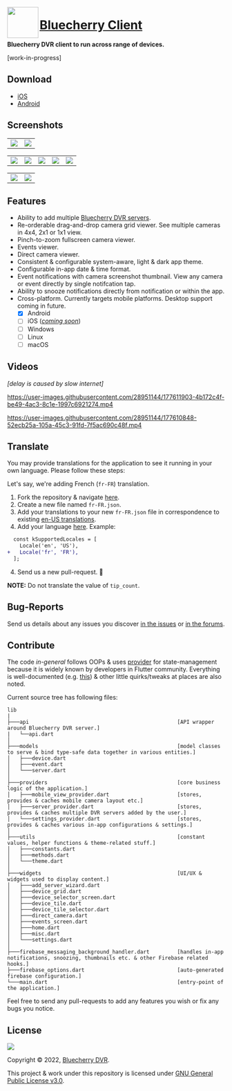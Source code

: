 <img align="left" src="https://avatars.githubusercontent.com/u/618428?s=200&v=4" width="72" height="72"></img>

<h1 align="left"><a href="https://www.bluecherrydvr.com/">Bluecherry Client</a></h1>

**Bluecherry DVR client to run across range of devices.**

[work-in-progress]

## Download

<!-- TODO: Add links. -->

- [iOS](#)
- [Android](#)

## Screenshots

<table>
  <tr>
    <td>
      <img src="https://user-images.githubusercontent.com/28951144/177609508-3af6c12b-4579-4c05-813b-6607973ab665.jpg"></img>
    </td>
    <td>
      <img src="https://user-images.githubusercontent.com/28951144/177609575-fde660f3-ab03-4d8a-bfd7-a97542e4ed8c.jpg"></img>
    </td>
  </tr>
</table>
<table>
  <tr>
    <td>
      <img src="https://user-images.githubusercontent.com/28951144/177609733-07d7fdd2-24bb-4977-98b4-8d04d4425950.jpg"></img>
    </td>
    <td>
      <img src="https://user-images.githubusercontent.com/28951144/177609754-0f993bd7-bf11-43ba-8d88-5c25cf6c4a01.jpg"></img>
    </td>
    <td>
      <img src="https://user-images.githubusercontent.com/28951144/177609742-57d93982-8b85-4ea8-b172-9f131a701459.jpg"></img>
    </td>
    <td>
      <img src="https://user-images.githubusercontent.com/28951144/177610286-43e8b910-a44c-40f8-a773-4f7752fa360d.jpg"></img>
    </td>
    <td>
      <img src="https://user-images.githubusercontent.com/28951144/177610405-7b528cb2-e24d-4fda-85c9-b68cfd2bb0cc.jpg"></img>
    </td>
  </tr>
</table>
<table>
  <tr>
    <td>
      <img src="https://user-images.githubusercontent.com/28951144/177611699-21f16db0-04a6-4fd4-a1d9-e961dce3f40e.jpg"></img>
    </td>
    <td>
      <img src="https://user-images.githubusercontent.com/28951144/177611704-0c79353e-f8fe-43b5-b63d-188d25325df2.jpg"></img>
    </td>
  </tr>
</table>

## Features

- Ability to add multiple [Bluecherry DVR servers](https://www.bluecherrydvr.com/downloads/).
- Re-orderable drag-and-drop camera grid viewer. See multiple cameras in 4x4, 2x1 or 1x1 view.
- Pinch-to-zoom fullscreen camera viewer.
- Events viewer.
- Direct camera viewer.
- Consistent & configurable system-aware, light & dark app theme.
- Configurable in-app date & time format.
- Event notifications with camera screenshot thumbnail. View any camera or event directly by single notifcation tap.
- Ability to snooze notifications directly from notification or within the app.
- Cross-platform. Currently targets mobile platforms. Desktop support coming in future.
  - [x] Android
  - [ ] iOS ([_coming soon_](https://github.com/bluecherrydvr/unity/issues/5))
  - [ ] Windows
  - [ ] Linux
  - [ ] macOS

## Videos

_[delay is caused by slow internet]_

https://user-images.githubusercontent.com/28951144/177611903-4b172c4f-be49-4ac3-8c1e-1997c6921274.mp4

https://user-images.githubusercontent.com/28951144/177610848-52ecb25a-105a-45c3-91fd-7f5ac690c48f.mp4

## Translate

You may provide translations for the application to see it running in your own language. Please follow these steps:

Let's say, we're adding French (`fr-FR`) translation.

1. Fork the repository & navigate [here](https://github.com/bluecherrydvr/unity/tree/main/assets/translations).
2. Create a new file named `fr-FR.json`.
3. Add your translations to your new `fr-FR.json` file in correspondence to existing [en-US translations](https://github.com/bluecherrydvr/unity/blob/main/assets/translations/en-US.json).
4. Add your language [here](https://github.com/bluecherrydvr/unity/blob/fce2aad3213298f70e91eb549a71699826e5c6e4/lib/utils/constants.dart#L26). Example:

```diff
  const kSupportedLocales = [
    Locale('en', 'US'),
+   Locale('fr', 'FR'),
  ];
```

4. Send us a new pull-request. 🎉

**NOTE:** Do not translate the value of `tip_count`.

## Bug-Reports

Send us details about any issues you discover [in the issues](https://github.com/bluecherrydvr/unity/issues) or [in the forums](https://forums.bluecherrydvr.com/).

## Contribute

The code _in-general_ follows OOPs & uses [provider](https://github.com/rrousselGit/provider) for state-management because it is widely known by developers in Flutter community.
Everything is well-documented (e.g. [this](https://github.com/bluecherrydvr/unity/blob/fce2aad3213298f70e91eb549a71699826e5c6e4/lib/providers/mobile_view_provider.dart#L28-L35)) & other little quirks/tweaks at places are also noted.

Current source tree has following files:

```
lib
|
├───api                                                [API wrapper around Bluecherry DVR server.]
|   └──api.dart
│
├───models                                             [model classes to serve & bind type-safe data together in various entities.]
│   ├───device.dart
│   ├───event.dart
│   └───server.dart
│
├───providers                                          [core business logic of the application.]
│   ├───mobile_view_provider.dart                      [stores, provides & caches mobile camera layout etc.]
│   ├───server_provider.dart                           [stores, provides & caches multiple DVR servers added by the user.]
│   └───settings_provider.dart                         [stores, provides & caches various in-app configurations & settings.]
│
├───utils                                              [constant values, helper functions & theme-related stuff.]
│   ├───constants.dart
│   ├───methods.dart
│   └───theme.dart
│
├───widgets                                            [UI/UX & widgets used to display content.]
│   ├───add_server_wizard.dart
│   ├───device_grid.dart
│   ├───device_selector_screen.dart
│   ├───device_tile.dart
│   ├───device_tile_selector.dart
│   ├───direct_camera.dart
│   ├───events_screen.dart
│   ├───home.dart
│   ├───misc.dart
│   └───settings.dart
│
├───firebase_messaging_background_handler.dart         [handles in-app notifications, snoozing, thumbnails etc. & other Firebase related hooks.]
├───firebase_options.dart                              [auto-generated firebase configuration.]
└───main.dart                                          [entry-point of the application.]

```

Feel free to send any pull-requests to add any features you wish or fix any bugs you notice.

## License 

[![](https://camo.githubusercontent.com/317e8956b95d7cd7ebdc2a75b836f19dee3c1ae5fa0fce5b277338e648880d4f/68747470733a2f2f7777772e676e752e6f72672f67726170686963732f67706c76332d3132377835312e706e67)](https://www.gnu.org/licenses/gpl-3.0.en.html)

Copyright © 2022, [Bluecherry DVR](https://www.bluecherrydvr.com/).

This project & work under this repository is licensed under [GNU General Public License v3.0](https://www.gnu.org/licenses/gpl-3.0.en.html).
